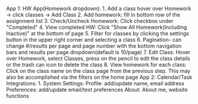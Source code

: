 App 1: HW App(Homework dropdown):
    1. Add a class 
        hover over Homework -> click classes -> Add Class 
    2. Add homework:
        fill in bottom row of the assignment list
    3. Check/Uncheck Homework:
        Click checkbox under "Completed"
    4. View completed HW:
        Click "Show All Homework(Including Inactive)" at the bottom of page
    5. Filter for classes by clicking the settings button in the upper right corner and selecting a class
    6. Pagination- can change #/results per page and page number with the bottom navigation bars and results per page dropdown(default is 10/page)
    7. Edit Class:
        Hover over Homework, select Classes, press on the pencil to edit the class details or the trash can icon to delete the class
    8. View homework for each class:
        Click on the class name on the class page from the previous step. This may also be accomplished via the filters on the home page
App 2: Calendar/Task Integrations:
    1. 
System Settings:
    Profile: add/update name, email address
    Preferences: add/update email/text preferences
    About: About me, website functions
